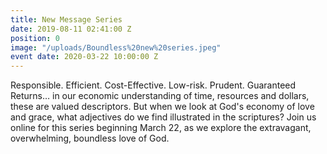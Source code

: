 ```yaml
---
title: New Message Series
date: 2019-08-11 02:41:00 Z
position: 0
image: "/uploads/Boundless%20new%20series.jpeg"
event date: 2020-03-22 10:00:00 Z
---
```


Responsible. Efficient. Cost-Effective. Low-risk. Prudent. Guaranteed Returns… in our economic understanding of time, resources and dollars, these are valued descriptors. But when we look at God's economy of love and grace, what adjectives do we find illustrated in the scriptures? Join us online for this series beginning March 22, as we explore the extravagant, overwhelming, boundless love of God.